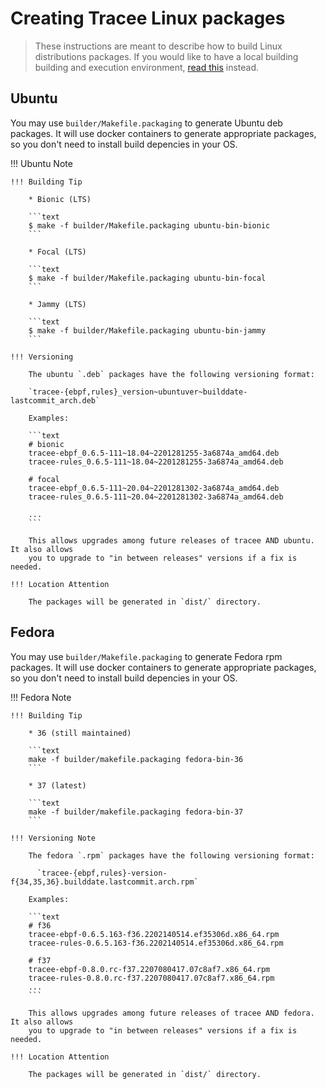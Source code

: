 # Creating Tracee Linux packages

> These instructions are meant to describe how to build Linux distributions
> packages. If you would like to have a local building building and execution
> environment, [read this](./environment.md) instead.

## Ubuntu

You may use `builder/Makefile.packaging` to generate Ubuntu deb packages. It
will use docker containers to generate appropriate packages, so you don't need
to install build depencies in your OS.

!!! Ubuntu Note

    !!! Building Tip

        * Bionic (LTS)

        ```text
        $ make -f builder/Makefile.packaging ubuntu-bin-bionic
        ```

        * Focal (LTS)

        ```text
        $ make -f builder/Makefile.packaging ubuntu-bin-focal
        ```

        * Jammy (LTS)

        ```text
        $ make -f builder/Makefile.packaging ubuntu-bin-jammy
        ```

    !!! Versioning

        The ubuntu `.deb` packages have the following versioning format:

        `tracee-{ebpf,rules}_version~ubuntuver~builddate-lastcommit_arch.deb`

        Examples:

        ```text
        # bionic
        tracee-ebpf_0.6.5-111~18.04~2201281255-3a6874a_amd64.deb
        tracee-rules_0.6.5-111~18.04~2201281255-3a6874a_amd64.deb

        # focal
        tracee-ebpf_0.6.5-111~20.04~2201281302-3a6874a_amd64.deb
        tracee-rules_0.6.5-111~20.04~2201281302-3a6874a_amd64.deb

        ...
        ```

        This allows upgrades among future releases of tracee AND ubuntu. It also allows
        you to upgrade to "in between releases" versions if a fix is needed.

    !!! Location Attention

        The packages will be generated in `dist/` directory.

## Fedora

You may use `builder/Makefile.packaging` to generate Fedora rpm packages. It
will use docker containers to generate appropriate packages, so you don't need
to install build depencies in your OS.

!!! Fedora Note

    !!! Building Tip

        * 36 (still maintained)

        ```text
        make -f builder/makefile.packaging fedora-bin-36
        ```

        * 37 (latest)

        ```text
        make -f builder/makefile.packaging fedora-bin-37
        ```

    !!! Versioning Note

        The fedora `.rpm` packages have the following versioning format:

          `tracee-{ebpf,rules}-version-f{34,35,36}.builddate.lastcommit.arch.rpm`

        Examples:

        ```text
        # f36
        tracee-ebpf-0.6.5.163-f36.2202140514.ef35306d.x86_64.rpm
        tracee-rules-0.6.5.163-f36.2202140514.ef35306d.x86_64.rpm

        # f37
        tracee-ebpf-0.8.0.rc-f37.2207080417.07c8af7.x86_64.rpm
        tracee-rules-0.8.0.rc-f37.2207080417.07c8af7.x86_64.rpm
        ...
        ```

        This allows upgrades among future releases of tracee AND fedora. It also allows
        you to upgrade to "in between releases" versions if a fix is needed.

    !!! Location Attention

        The packages will be generated in `dist/` directory.
